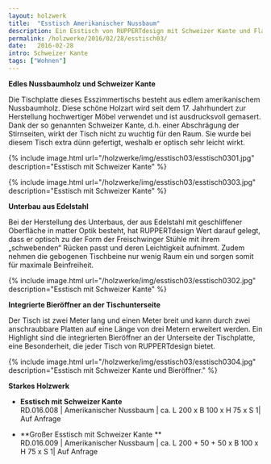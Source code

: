 ```yaml
---
layout: holzwerk
title:  "Esstisch Amerikanischer Nussbaum"
description: Ein Esstisch von RUPPERTdesign mit Schweizer Kante und Flaschenöffner.
permalink: /holzwerke/2016/02/28/esstisch03/
date:   2016-02-28
intro: Schweizer Kante
tags: ["Wohnen"]
---
```




**Edles Nussbaumholz und Schweizer Kante**

Die Tischplatte dieses Esszimmertischs besteht aus edlem amerikanischem Nussbaumholz.
Diese schöne Holzart wird seit dem 17. Jahrhundert zur Herstellung hochwertiger Möbel verwendet und ist ausdrucksvoll gemasert.
Dank der so genannten Schweizer Kante, 
d.h. einer Abschrägung der Stirnseiten, wirkt der Tisch nicht zu wuchtig für den Raum. 
Sie wurde bei diesem Tisch extra dünn gefertigt, weshalb er optisch sehr leicht wirkt. 

{% include image.html url="/holzwerke/img/esstisch03/esstisch0301.jpg" description="Esstisch mit Schweizer Kante" %}

{% include image.html url="/holzwerke/img/esstisch03/esstisch0303.jpg" description="Esstisch mit Schweizer Kante" %}

**Unterbau aus Edelstahl**

Bei der Herstellung des Unterbaus, der aus Edelstahl mit geschliffener Oberfläche in matter Optik besteht,
hat RUPPERTdesign Wert darauf gelegt, dass er optisch zu der Form der Freischwinger Stühle mit ihrem „schwebenden“ Rücken passt und deren Leichtigkeit aufnimmt. 
Zudem nehmen die gebogenen Tischbeine nur wenig Raum ein und sorgen somit für maximale Beinfreiheit. 

{% include image.html url="/holzwerke/img/esstisch03/esstisch0302.jpg" description="Esstisch mit Schweizer Kante" %}

**Integrierte Bieröffner an der Tischunterseite**

Der Tisch ist zwei Meter lang und einen Meter breit und kann durch zwei anschraubbare Platten auf eine Länge von drei Metern erweitert werden.
Ein Highlight sind die integrierten Bieröffner an der Unterseite der Tischplatte, eine Besonderheit, 
die jeder Tisch von RUPPERTdesign bietet. 

{% include image.html url="/holzwerke/img/esstisch03/esstisch0304.jpg" description="Esstisch mit Schweizer Kante und Bieröffner." %}



**Starkes Holzwerk**    

* **Esstisch mit Schweizer Kante**   
	RD.016.008  \| 	Amerikanischer Nussbaum \| ca. L 200 x B 100 x H  75  x S 1\| Auf Anfrage
	
* **Großer Esstisch mit Schweizer Kante **   
	RD.016.009  \| 	Amerikanischer Nussbaum \| ca. L 200 + 50 + 50 x B 100 x H 75 x S 1\| Auf Anfrage
